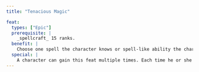 ```yaml
---
title: "Tenacious Magic"

feat:
  types: ["Epic"]
  prerequisite: |
    _spellcraft_ 15 ranks.
  benefit: |
    Choose one spell the character knows or spell-like ability the character possesses. Whenever the chosen form of magic would otherwise end due to a _dispel_ effect, the magic is instead only suppressed for 1d4 rounds. The magic still ends when its duration expires, but the suppressed rounds do not count against its duration. The character can dismiss his or her own spell or spell-like ability (if dismissible) or dispel his or her own tenacious magic normally.
  special: |
    A character can gain this feat multiple times. Each time he or she takes the feat, it applies to a different spell or spell-like ability.
---
```

